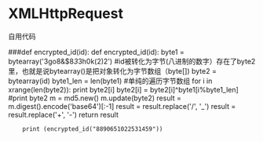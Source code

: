 # XMLHttpRequest
自用代码

###def encrypted_id(id):
        def encrypted_id(id):
            byte1 = bytearray('3go8&$8*3*3h0k(2)2')
            #id被转化为字节(八进制的数字）存在了byte2里，也就是说bytearray()是把对象转化为字节数组（byte[])
            byte2 = bytearray(id)
            byte1_len = len(byte1)
            #单纯的遍历字节数组
            for i in xrange(len(byte2)):
    	        print byte2[i]
                byte2[i] = byte2[i]^byte1[i%byte1_len]
            #print byte2
            m = md5.new()
            m.update(byte2)
            result = m.digest().encode('base64')[:-1]
            result = result.replace('/', '_')
            result = result.replace('+', '-')
            return result

        print (encrypted_id("8890651022531459"))

